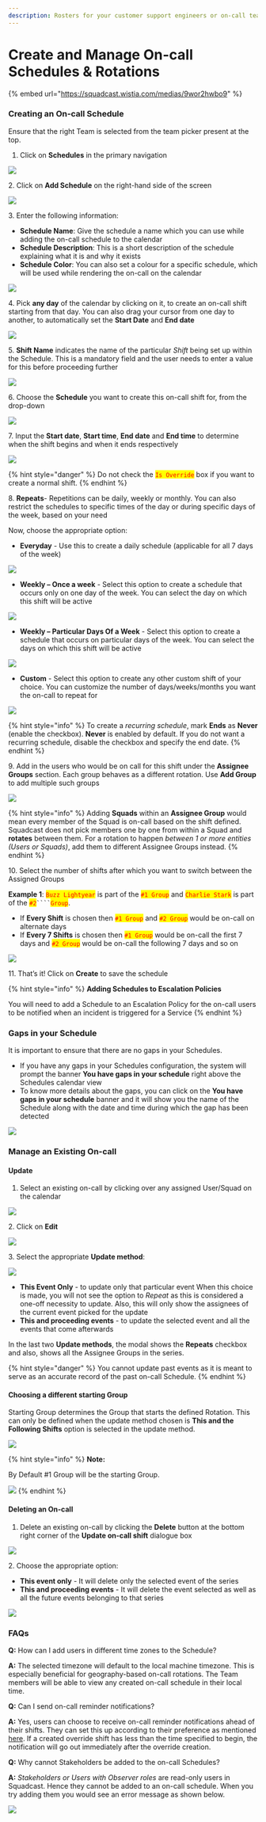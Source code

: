 ```yaml
---
description: Rosters for your customer support engineers or on-call teams
---
```


# Create and Manage On-call Schedules & Rotations

{% embed url="https://squadcast.wistia.com/medias/9wor2hwbo9" %}

### Creating an On-call Schedule <a href="#creating-an-on-call-schedule" id="creating-an-on-call-schedule"></a>

Ensure that the right Team is selected from the team picker present at the top.

1. Click on **Schedules** in the primary navigation

![](<../.gitbook/assets/schedules\_1 (2).png>)

2\. Click on **Add Schedule** on the right-hand side of the screen

![](../.gitbook/assets/schedules\_2.png)

3\. Enter the following information:

* **Schedule Name**: Give the schedule a name which you can use while adding the on-call schedule to the calendar
* **Schedule Description**: This is a short description of the schedule explaining what it is and why it exists
* **Schedule Color**: You can also set a colour for a specific schedule, which will be used while rendering the on-call on the calendar

![](../.gitbook/assets/schedules\_3.png)

4\. Pick **any day** of the calendar by clicking on it, to create an on-call shift starting from that day. You can also drag your cursor from one day to another, to automatically set the **Start Date** and **End date**

![](../.gitbook/assets/schedules\_4.png)

5\. **Shift Name** indicates the name of the particular _Shift_ being set up within the Schedule. This is a mandatory field and the user needs to enter a value for this before proceeding further

![](<../.gitbook/assets/schedules\_5 (1).png>)

6\. Choose the **Schedule** you want to create this on-call shift for, from the drop-down

![](../.gitbook/assets/schedules\_6.png)

7\. Input the **Start date**, **Start time**, **End date** and **End time** to determine when the shift begins and when it ends respectively

![](../.gitbook/assets/schedules\_7.png)

{% hint style="danger" %}
Do not check the <mark style="color:red;">`Is Override`</mark> box if you want to create a normal shift.
{% endhint %}

8\. **Repeats**- Repetitions can be daily, weekly or monthly. You can also restrict the schedules to specific times of the day or during specific days of the week, based on your need

Now, choose the appropriate option:

* **Everyday** - Use this to create a daily schedule (applicable for all 7 days of the week)

![](../.gitbook/assets/schedules\_8.png)

* **Weekly – Once a week** - Select this option to create a schedule that occurs only on one day of the week. You can select the day on which this shift will be active

![](../.gitbook/assets/schedules\_9.png)

* **Weekly – Particular Days Of a Week** - Select this option to create a schedule that occurs on particular days of the week. You can select the days on which this shift will be active

![](../.gitbook/assets/schedules\_10.png)

* **Custom** - Select this option to create any other custom shift of your choice. You can customize the number of days/weeks/months you want the on-call to repeat for

![](../.gitbook/assets/schedules\_11.png)

{% hint style="info" %}
To create a _recurring schedule_, mark **Ends** as **Never** (enable the checkbox). **Never** is enabled by default. If you do not want a recurring schedule, disable the checkbox and specify the end date.
{% endhint %}

9\. Add in the users who would be on call for this shift under the **Assignee Groups** section. Each group behaves as a different rotation. Use **Add Group** to add multiple such groups

![](../.gitbook/assets/schedules\_12.png)

{% hint style="info" %}
Adding **Squads** within an **Assignee Group** would mean every member of the Squad is on-call based on the shift defined. Squadcast does not pick members one by one from within a Squad and **rotates** between them. For a rotation to happen _between 1 or more entities (Users or Squads)_, add them to different Assignee Groups instead.
{% endhint %}

10\. Select the number of shifts after which you want to switch between the Assigned Groups

**Example 1**: <mark style="color:red;">`Buzz Lightyear`</mark> is part of the <mark style="color:red;">`#1 Group`</mark> and <mark style="color:red;">`Charlie Stark`</mark> is part of the <mark style="color:red;">`#2`</mark>` ```` `<mark style="color:red;">`Group`</mark>.

* If **Every Shift** is chosen then <mark style="color:red;">`#1 Group`</mark> and <mark style="color:red;">`#2 Group`</mark> would be on-call on alternate days
* If **Every 7 Shifts** is chosen then <mark style="color:red;">`#1 Group`</mark> would be on-call the first 7 days and <mark style="color:red;">`#2 Group`</mark> would be on-call the following 7 days and so on

![](../.gitbook/assets/schedules\_13.png)

11\. That’s it! Click on **Create** to save the schedule

{% hint style="info" %}
**Adding Schedules to Escalation Policies**

You will need to add a Schedule to an Escalation Policy for the on-call users to be notified when an incident is triggered for a Service
{% endhint %}

### Gaps in your Schedule <a href="#gaps-in-your-schedule" id="gaps-in-your-schedule"></a>

It is important to ensure that there are no gaps in your Schedules.

* If you have any gaps in your Schedules configuration, the system will prompt the banner **You have gaps in your schedule** right above the Schedules calendar view
* To know more details about the gaps, you can click on the **You have gaps in your schedule** banner and it will show you the name of the Schedule along with the date and time during which the gap has been detected

![](../.gitbook/assets/schedules\_14.png)

### Manage an Existing On-call <a href="#manage-an-existing-on-call" id="manage-an-existing-on-call"></a>

#### Update <a href="#update" id="update"></a>

1. Select an existing on-call by clicking over any assigned User/Squad on the calendar

![](../.gitbook/assets/schedules\_15.png)

2\. Click on **Edit**

![](../.gitbook/assets/schedules\_16.png)

3\. Select the appropriate **Update method**:

![](../.gitbook/assets/schedules\_17.png)

* **This Event Only** - to update only that particular event When this choice is made, you will not see the option to _Repeat_ as this is considered a one-off necessity to update. Also, this will only show the assignees of the current event picked for the update
* **This and proceeding events** - to update the selected event and all the events that come afterwards

In the last two **Update methods**, the modal shows the **Repeats** checkbox and also, shows all the Assignee Groups in the series.

{% hint style="danger" %}
You cannot update past events as it is meant to serve as an accurate record of the past on-call Schedule.
{% endhint %}

#### Choosing a different starting Group <a href="#choosing-a-different-starting-group" id="choosing-a-different-starting-group"></a>

Starting Group determines the Group that starts the defined Rotation. This can only be defined when the update method chosen is **This and the Following Shifts** option is selected in the update method.

![](../.gitbook/assets/schedules\_group\_2.png)

{% hint style="info" %}
**Note:**

By Default #1 Group will be the starting Group.

![](../.gitbook/assets/schedules\_group\_1.png)
{% endhint %}

#### Deleting an On-call <a href="#deleting-an-on-call" id="deleting-an-on-call"></a>

1. Delete an existing on-call by clicking the **Delete** button at the bottom right corner of the **Update on-call shift** dialogue box

![](../.gitbook/assets/schedules\_delete\_1.png)

2\. Choose the appropriate option:

* **This event only** - It will delete only the selected event of the series
* **This and proceeding events** - It will delete the event selected as well as all the future events belonging to that series

![](../.gitbook/assets/schedules\_delete\_2.png)

### FAQs <a href="#faqs" id="faqs"></a>

**Q:** How can I add users in different time zones to the Schedule?

**A:** The selected timezone will default to the local machine timezone. This is especially beneficial for geography-based on-call rotations. The Team members will be able to view any created on-call schedule in their local time.

**Q:** Can I send on-call reminder notifications?

**A:** Yes, users can choose to receive on-call reminder notifications ahead of their shifts. They can set this up according to their preference as mentioned [here](https://support.squadcast.com/docs/oncall-reminder-rules). If a created override shift has less than the time specified to begin, the notification will go out immediately after the override creation.

**Q:** Why cannot Stakeholders be added to the on-call Schedules?

**A:** _Stakeholders or Users with Observer roles_ are read-only users in Squadcast. Hence they cannot be added to an on-call schedule. When you try adding them you would see an error message as shown below.

![](../.gitbook/assets/schedules\_20.png)
